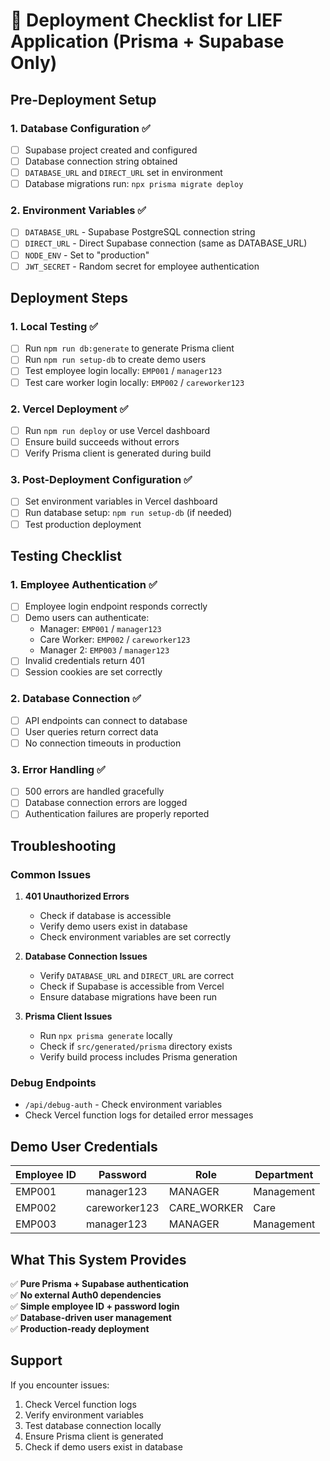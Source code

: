 # 🚀 Deployment Checklist for LIEF Application (Prisma + Supabase Only)

## Pre-Deployment Setup

### 1. Database Configuration ✅
- [ ] Supabase project created and configured
- [ ] Database connection string obtained
- [ ] `DATABASE_URL` and `DIRECT_URL` set in environment
- [ ] Database migrations run: `npx prisma migrate deploy`

### 2. Environment Variables ✅
- [ ] `DATABASE_URL` - Supabase PostgreSQL connection string
- [ ] `DIRECT_URL` - Direct Supabase connection (same as DATABASE_URL)
- [ ] `NODE_ENV` - Set to "production"
- [ ] `JWT_SECRET` - Random secret for employee authentication

## Deployment Steps

### 1. Local Testing ✅
- [ ] Run `npm run db:generate` to generate Prisma client
- [ ] Run `npm run setup-db` to create demo users
- [ ] Test employee login locally: `EMP001` / `manager123`
- [ ] Test care worker login locally: `EMP002` / `careworker123`

### 2. Vercel Deployment ✅
- [ ] Run `npm run deploy` or use Vercel dashboard
- [ ] Ensure build succeeds without errors
- [ ] Verify Prisma client is generated during build

### 3. Post-Deployment Configuration ✅
- [ ] Set environment variables in Vercel dashboard
- [ ] Run database setup: `npm run setup-db` (if needed)
- [ ] Test production deployment

## Testing Checklist

### 1. Employee Authentication ✅
- [ ] Employee login endpoint responds correctly
- [ ] Demo users can authenticate:
  - Manager: `EMP001` / `manager123`
  - Care Worker: `EMP002` / `careworker123`
  - Manager 2: `EMP003` / `manager123`
- [ ] Invalid credentials return 401
- [ ] Session cookies are set correctly

### 2. Database Connection ✅
- [ ] API endpoints can connect to database
- [ ] User queries return correct data
- [ ] No connection timeouts in production

### 3. Error Handling ✅
- [ ] 500 errors are handled gracefully
- [ ] Database connection errors are logged
- [ ] Authentication failures are properly reported

## Troubleshooting

### Common Issues

1. **401 Unauthorized Errors**
   - Check if database is accessible
   - Verify demo users exist in database
   - Check environment variables are set correctly

2. **Database Connection Issues**
   - Verify `DATABASE_URL` and `DIRECT_URL` are correct
   - Check if Supabase is accessible from Vercel
   - Ensure database migrations have been run

3. **Prisma Client Issues**
   - Run `npx prisma generate` locally
   - Check if `src/generated/prisma` directory exists
   - Verify build process includes Prisma generation

### Debug Endpoints

- `/api/debug-auth` - Check environment variables
- Check Vercel function logs for detailed error messages

## Demo User Credentials

| Employee ID | Password | Role | Department |
|-------------|----------|------|------------|
| EMP001 | manager123 | MANAGER | Management |
| EMP002 | careworker123 | CARE_WORKER | Care |
| EMP003 | manager123 | MANAGER | Management |

## What This System Provides

✅ **Pure Prisma + Supabase authentication**  
✅ **No external Auth0 dependencies**  
✅ **Simple employee ID + password login**  
✅ **Database-driven user management**  
✅ **Production-ready deployment**  

## Support

If you encounter issues:
1. Check Vercel function logs
2. Verify environment variables
3. Test database connection locally
4. Ensure Prisma client is generated
5. Check if demo users exist in database
